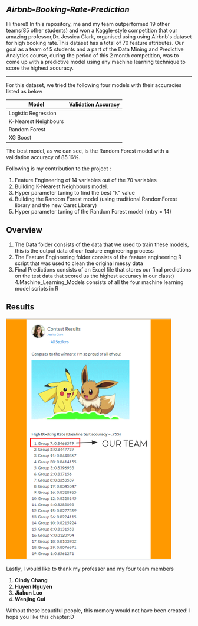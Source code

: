 ## _Airbnb-Booking-Rate-Prediction_

Hi there!! In this repository, me and my team outperformed 19 other teams(85 other students) and won a Kaggle-style competition that our amazing professor,Dr. Jessica Clark, organised using using Airbnb's dataset for high booking rate.This dataset has a total of 70 feature attributes. Our goal as a team of 5 students and a part of the Data Mining and Predictive Analytics course, during the period of this 2 month competition, was to come up with a predictive model using any machine learning technique to score the highest accuracy. 

------------------------------------

For this dataset, we tried the following four models with their accuracies listed as below 

|   Model                |Validation Accuracy|
|------------------------|-------------------|
|Logistic Regression     |                   |
|K-Nearest Neighbours    |                   |
|Random Forest           |                   |
|XG Boost                |                   |

The best model, as we can see, is the Random Forest model with a validation accuracy of 85.16%.

Following is my contribution to the project :

1) Feature Engineering of 14 variables out of the 70 variables
2) Building K-Nearest Neighbours model.
3) Hyper parameter tuning to find the best "k" value
4) Building the Random Forest model (using traditional RandomForest library and the new Caret Library)
5) Hyper parameter tuning of the Random Forest model (mtry = 14)

## Overview

  1. The Data folder consists of the data that we used to train these models, this is the output data of our feature engineering process
  2. The Feature Engineering folder consists of the feature engineering R script that was used to clean the original messy data
  3. Final Predictions consists of an Excel file that stores our final predictions on the test data that scored us the highest accuracy in our class:)
  4.Machine_Learning_Models consists of all the four machine learning model scripts in R
  
## Results
![Winning Team](https://github.com/Aishwarya4823/Airbnb-Booking-Rate-Prediction/blob/master/Winner%20Snapshot/We%20won!!.PNG "We won!!")

Lastly, I would like to thank my professor and my four team members 
1) **Cindy Chang**
2) **Huyen Nguyen**
3) **Jiakun Luo**
4) **Wenjing Cui**

Without these beautiful people, this memory would not have been created! I hope you like this chapter:D 
